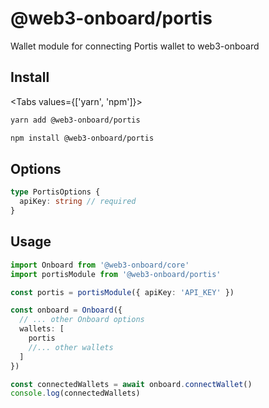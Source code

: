 # @web3-onboard/portis

Wallet module for connecting Portis wallet to web3-onboard

## Install

<Tabs values={['yarn', 'npm']}>
<TabPanel value="yarn">

```sh copy
yarn add @web3-onboard/portis
```

  </TabPanel>
  <TabPanel value="npm">

```sh copy
npm install @web3-onboard/portis
```

  </TabPanel>
</Tabs>

## Options

```typescript
type PortisOptions {
  apiKey: string // required
}
```

## Usage

```typescript
import Onboard from '@web3-onboard/core'
import portisModule from '@web3-onboard/portis'

const portis = portisModule({ apiKey: 'API_KEY' })

const onboard = Onboard({
  // ... other Onboard options
  wallets: [
    portis
    //... other wallets
  ]
})

const connectedWallets = await onboard.connectWallet()
console.log(connectedWallets)
```
